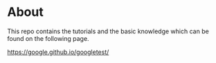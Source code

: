 # About

This repo contains the tutorials and the basic knowledge which can be found on the following page.

https://google.github.io/googletest/